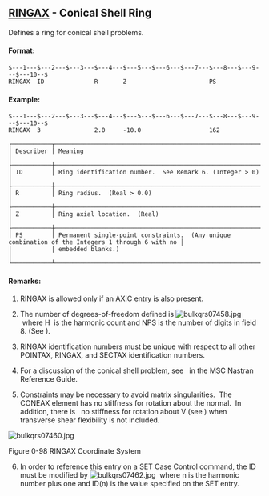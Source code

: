 ## [RINGAX](https://help.hexagonmi.com/bundle/MSC_Nastran_2022.4/page/Nastran_Combined_Book/qrg/bulkqrs/TOC.RINGAX.xhtml) - Conical Shell Ring

Defines a ring for conical shell problems.

#### Format:

```nastran
$---1---$---2---$---3---$---4---$---5---$---6---$---7---$---8---$---9---$---10--$
RINGAX  ID              R       Z                       PS                      
```
#### Example:

```nastran
$---1---$---2---$---3---$---4---$---5---$---6---$---7---$---8---$---9---$---10--$
RINGAX  3               2.0     -10.0                   162                     
```
```text
┌───────────┬──────────────────────────────────────────────────────────────────────────────────────────────────┐
│ Describer │ Meaning                                                                                          │
├───────────┼──────────────────────────────────────────────────────────────────────────────────────────────────┤
│ ID        │ Ring identification number.  See Remark 6. (Integer > 0)                                         │
├───────────┼──────────────────────────────────────────────────────────────────────────────────────────────────┤
│ R         │ Ring radius.  (Real > 0.0)                                                                       │
├───────────┼──────────────────────────────────────────────────────────────────────────────────────────────────┤
│ Z         │ Ring axial location.  (Real)                                                                     │
├───────────┼──────────────────────────────────────────────────────────────────────────────────────────────────┤
│ PS        │ Permanent single-point constraints.  (Any unique combination of the Integers 1 through 6 with no │
│           │ embedded blanks.)                                                                                │
└───────────┴──────────────────────────────────────────────────────────────────────────────────────────────────┘
```
#### Remarks:

1. RINGAX is allowed only if an AXIC entry is also present.

2. The number of degrees-of-freedom defined is  ![bulkqrs07458.jpg](https://help-be.hexagonmi.com/bundle/MSC_Nastran_2022.4/page/Nastran_Combined_Book/qrg/bulkqrs/../../../assets/bulkqrs07458.jpg?_LANG=enus)  where  H  is the harmonic count and NPS is the number of digits in field 8. (See  ).

3. RINGAX identification numbers must be unique with respect to all other POINTAX, RINGAX, and SECTAX identification numbers.

4. For a discussion of the conical shell problem, see    in the  MSC Nastran Reference Guide.

5. Constraints may be necessary to avoid matrix singularities.  The CONEAX element has no stiffness for rotation about the normal.  In addition, there is   no stiffness for rotation about V (see  ) when transverse shear flexibility is not included.

![bulkqrs07460.jpg](https://help-be.hexagonmi.com/bundle/MSC_Nastran_2022.4/page/Nastran_Combined_Book/qrg/bulkqrs/../../../assets/bulkqrs07460.jpg?_LANG=enus)

Figure 0-98 RINGAX Coordinate System

6. In order to reference this entry on a SET Case Control command, the ID must be modified by  ![bulkqrs07462.jpg](https://help-be.hexagonmi.com/bundle/MSC_Nastran_2022.4/page/Nastran_Combined_Book/qrg/bulkqrs/../../../assets/bulkqrs07462.jpg?_LANG=enus)  where n is the harmonic number plus one and ID(n) is the value specified on the SET entry.

